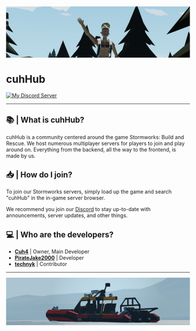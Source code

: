 ![Stormworks Screenshot](imgs/3.png)

# cuhHub

[![My Discord Server](https://img.shields.io/discord/1036844019709390878?style=for-the-badge&logo=discord)](https://dsc.gg/cuhhubsw)

---

## 📚 | What is cuhHub?
cuhHub is a community centered around the game Stormworks: Build and Rescue. We host numerous multiplayer servers for players to join and play around on. Everything from the backend, all the way to the frontend, is made by us.

## 📥 | How do I join?
To join our Stormworks servers, simply load up the game and search "cuhHub" in the in-game server browser.

We recommend you join our [Discord](https://dsc.gg/cuhhubsw) to stay up-to-date with announcements, server updates, and other things.

## 💻 | Who are the developers?
- **[Cuh4](https://github.com/Cuh4)** | Owner, Main Developer
- **[PirateJake2000](https://github.com/PirateJake2000)** | Developer
- **[technyk](https://github.com/technyk)** | Contributor

---

![Stormworks Screenshot](imgs/2.png)